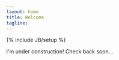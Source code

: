 ```yaml
---
layout: home
title: Welcome
tagline:
---
```

{% include JB/setup %}

I'm under construction! Check back soon...